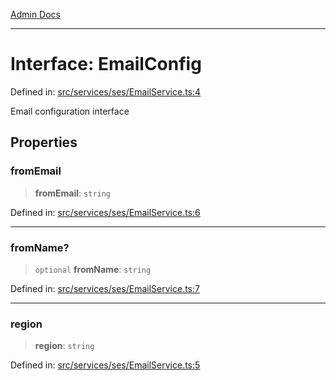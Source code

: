 [Admin Docs](/)

***

# Interface: EmailConfig

Defined in: [src/services/ses/EmailService.ts:4](https://github.com/Sourya07/talawa-api/blob/2dc82649c98e5346c00cdf926fe1d0bc13ec1544/src/services/ses/EmailService.ts#L4)

Email configuration interface

## Properties

### fromEmail

> **fromEmail**: `string`

Defined in: [src/services/ses/EmailService.ts:6](https://github.com/Sourya07/talawa-api/blob/2dc82649c98e5346c00cdf926fe1d0bc13ec1544/src/services/ses/EmailService.ts#L6)

***

### fromName?

> `optional` **fromName**: `string`

Defined in: [src/services/ses/EmailService.ts:7](https://github.com/Sourya07/talawa-api/blob/2dc82649c98e5346c00cdf926fe1d0bc13ec1544/src/services/ses/EmailService.ts#L7)

***

### region

> **region**: `string`

Defined in: [src/services/ses/EmailService.ts:5](https://github.com/Sourya07/talawa-api/blob/2dc82649c98e5346c00cdf926fe1d0bc13ec1544/src/services/ses/EmailService.ts#L5)

